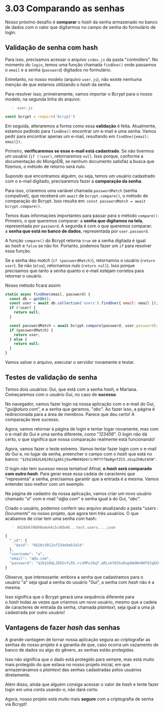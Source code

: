 # 3.03 Comparando as senhas
Nosso próximo desafio é **comparar** o _hash_ da senha armazenado no banco de dados com o valor que digitarmos no campo de senha do formulário de login.

## Validação de senha com hash

Para isso, precisamos acessar o arquivo `index.js` da pasta "controllers". No momento do `login`, temos uma função chamada `findOne()` onde passamos o `email` e a senha (`password`) digitados no formulário.

Entretanto, no nosso modelo (arquivo `user.js`), não existe nenhuma menção de que estamos utilizando o _hash_ da senha.

Para resolver isso, primeiramente, vamos importar o Bcrypt para o nosso modelo, na segunda linha do arquivo:

> `user.js`

```js
const bcrypt = require('bcrypt')
```

Em seguida, alteraremos a forma como essa **validação** é feita. Atualmente, estamos pedindo para `findOne()` encontrar um e-mail e uma senha. Vamos pedir para encontrar apenas um e-mail, resultando em `findOne({email: email})`.

Primeiro, **verificaremos se esse e-mail está cadastrado**. Se não tivermos um usuário (`if (!user)`, retornaremos `null`. Isso porque, conforme a documentação do MongoDB, se nenhum documento satisfaz a busca que fizemos, o método de retorno será nulo.

Supondo que encontramos alguém, ou seja, temos um usuário cadastrado com o e-mail digitado, precisaremos fazer a **comparação da senha**.

Para isso, criaremos uma variável chamada `passwordMatch` (senha compatível), que receberá um `await` de `bcrypt.compare()`, o método de comparação do Bcrypt. Isso resulta em: `const passwordMatch = await bcrypt.compare()`.

Temos duas informações importantes para passar para o método `compare()`. Primeiro, o que queremos comparar: a **senha que digitamos na tela**, representada por `password`. A segunda é com o que queremos comparar: a **senha que está no banco de dados**, representada por `user.password`.

A função `compare()` do Bcrypt retorna `true` se a senha digitada é igual ao _hash_ e `false` se não for. Portanto, podemos fazer um `if` para resolver essa função.

Se a senha deu _match_ (`if (passwordMatch)`), retornamos o usuário (`return user`). Se não (`else`), retornamos nulo (`return null`). Isso porque precisamos que tanto a senha quanto o e-mail estejam corretos para retornar o usuário.

Nosso método ficará assim:

```js
static async findOne(email, password) {
  const db = getDb();
  const user = await db.collection('users').findOne({ email: email });
  if (!user) {
    return null;
  }

  const passwordMatch = await bcrypt.compare(password, user.password);
  if (passwordMatch) {
    return user;
  } else {
    return null;
  }
}
```

Vamos salvar o arquivo, executar o servidor novamente e testar.

## Testes de validação de senha

Temos dois usuários: Gui, que está com a senha _hash_, e Mariana. Começaremos com o usuário Gui, no caso de **sucesso**.

No navegador, vamos fazer login na nossa aplicação com o e-mail do Gui, "_gui@alura.com_", e a senha que geramos, "_abc_". Ao fazer isso, a página é redirecionada para a área de membros. Parece que deu certo! A comparação teve sucesso.

Agora, vamos retornar à página de login e tentar logar novamente, mas com o e-mail do Gui e uma senha diferente, como "_123456_". O login não dá certo, o que significa que nossa comparação realmente está funcionando!

Agora, vamos fazer o teste extremo. Vamos tentar fazer login com o e-mail do Gui e, no lugar da senha, preencher o campo com o _hash_ que está no banco: `"$2b$10$XLKQJ8UJg481j9avMW49Qe6r1rRP7Yf8w0gnfZ53.zkspIhButAtW"`.

O login não tem sucesso nessa tentativa! Afinal, **o _hash_ será comparado com outro _hash_**. Para gerar esse essa cadeia de caracteres que "representa" a senha, precisamos garantir que a entrada é a mesma. Vamos entender isso melhor com um exemplo.

Na página de cadastro da nossa aplicação, vamos criar um novo usuário chamado "_a_" com e-mail "_a@a.com_" e senha igual à do Gui, "_abc_".

Criado o usuário, podemos conferir seu arquivo atualizando a pasta "_users : Documents_" no nosso projeto, que agora tem três usuários. O que acabamos de criar tem uma senha com hash:

> `6626b670609beb44c5cd6b40...test.users....json`

```js
{
  "_id": {
    "$oid": "6626c5012af234e8eb2d24"
  },
  "username": "a",
  "email": "a@a.com",
  "password": "$2b$10$LJE02vfLRS.rcxMPuJ6qT.aRLxkYK5SvDop9AdWn0HT9JqEGVGLe6"
}
```

Observe, que interessante: embora a senha que cadastramos para o usuário "a" seja igual a senha do usuário "Gui", a senha com _hash_ não é a mesma.

Isso significa que o Bcrypt gerará uma sequência diferente para o _hash_ todas as vezes que criarmos um novo usuário, mesmo que a cadeia de caracteres de entrada da senha, chamada _plaintext_, seja igual a uma já cadastrada por outro usuário!

## Vantagens de fazer _hash_ das senhas

A grande vantagem de tornar nossa aplicação segura ao criptografar as senhas do nosso projeto é a garantia de que, caso ocorra um vazamento de banco de dados ou algo do gênero, as senhas estão protegidas.

Isso não significa que o dado está protegido para sempre, mas está muito mais protegido do que estava no nosso projeto inicial, em que armazenávamos o _plaintext_ das senhas cadastradas pelos usuários diretamente.

Além disso, ainda que alguém consiga acessar o valor de _hash_ e tente fazer login em uma conta usando-o, não dará certo.

Agora, nosso projeto está muito mais **seguro** com a criptografia de senha via Bcrypt!